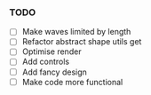 ### TODO

- [ ] Make waves limited by length
- [ ] Refactor abstract shape utils get
- [ ] Optimise render
- [ ] Add controls
- [ ] Add fancy design
- [ ] Make code more functional
